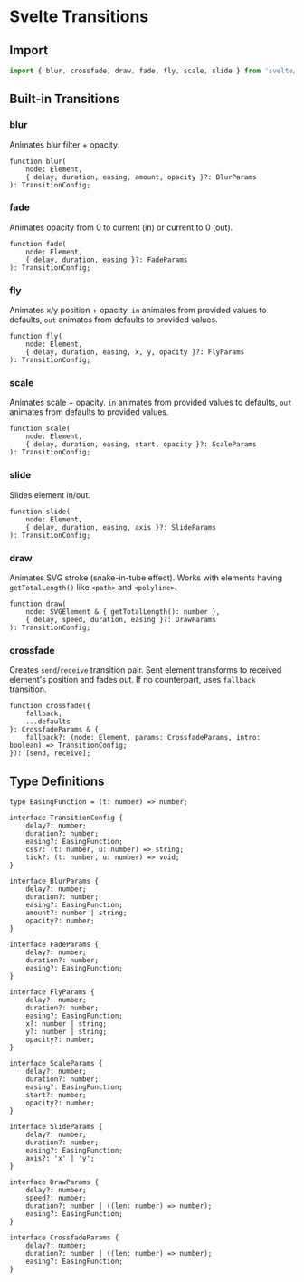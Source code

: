 # Svelte Transitions

## Import

```js
import { blur, crossfade, draw, fade, fly, scale, slide } from 'svelte/transition';
```

## Built-in Transitions

### blur
Animates blur filter + opacity.

```dts
function blur(
	node: Element,
	{ delay, duration, easing, amount, opacity }?: BlurParams
): TransitionConfig;
```

### fade
Animates opacity from 0 to current (in) or current to 0 (out).

```dts
function fade(
	node: Element,
	{ delay, duration, easing }?: FadeParams
): TransitionConfig;
```

### fly
Animates x/y position + opacity. `in` animates from provided values to defaults, `out` animates from defaults to provided values.

```dts
function fly(
	node: Element,
	{ delay, duration, easing, x, y, opacity }?: FlyParams
): TransitionConfig;
```

### scale
Animates scale + opacity. `in` animates from provided values to defaults, `out` animates from defaults to provided values.

```dts
function scale(
	node: Element,
	{ delay, duration, easing, start, opacity }?: ScaleParams
): TransitionConfig;
```

### slide
Slides element in/out.

```dts
function slide(
	node: Element,
	{ delay, duration, easing, axis }?: SlideParams
): TransitionConfig;
```

### draw
Animates SVG stroke (snake-in-tube effect). Works with elements having `getTotalLength()` like `<path>` and `<polyline>`.

```dts
function draw(
	node: SVGElement & { getTotalLength(): number },
	{ delay, speed, duration, easing }?: DrawParams
): TransitionConfig;
```

### crossfade
Creates `send`/`receive` transition pair. Sent element transforms to received element's position and fades out. If no counterpart, uses `fallback` transition.

```dts
function crossfade({
	fallback,
	...defaults
}: CrossfadeParams & {
	fallback?: (node: Element, params: CrossfadeParams, intro: boolean) => TransitionConfig;
}): [send, receive];
```

## Type Definitions

```dts
type EasingFunction = (t: number) => number;

interface TransitionConfig {
	delay?: number;
	duration?: number;
	easing?: EasingFunction;
	css?: (t: number, u: number) => string;
	tick?: (t: number, u: number) => void;
}

interface BlurParams {
	delay?: number;
	duration?: number;
	easing?: EasingFunction;
	amount?: number | string;
	opacity?: number;
}

interface FadeParams {
	delay?: number;
	duration?: number;
	easing?: EasingFunction;
}

interface FlyParams {
	delay?: number;
	duration?: number;
	easing?: EasingFunction;
	x?: number | string;
	y?: number | string;
	opacity?: number;
}

interface ScaleParams {
	delay?: number;
	duration?: number;
	easing?: EasingFunction;
	start?: number;
	opacity?: number;
}

interface SlideParams {
	delay?: number;
	duration?: number;
	easing?: EasingFunction;
	axis?: 'x' | 'y';
}

interface DrawParams {
	delay?: number;
	speed?: number;
	duration?: number | ((len: number) => number);
	easing?: EasingFunction;
}

interface CrossfadeParams {
	delay?: number;
	duration?: number | ((len: number) => number);
	easing?: EasingFunction;
}
```